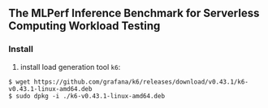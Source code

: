 ## The MLPerf Inference Benchmark for Serverless Computing Workload Testing

### Install 
1. install load generation tool `k6`:
```
$ wget https://github.com/grafana/k6/releases/download/v0.43.1/k6-v0.43.1-linux-amd64.deb
$ sudo dpkg -i ./k6-v0.43.1-linux-amd64.deb
```

